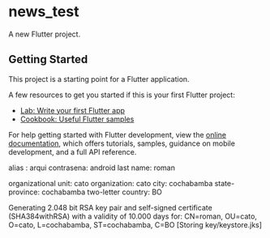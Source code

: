 # news_test

A new Flutter project.

## Getting Started

This project is a starting point for a Flutter application.

A few resources to get you started if this is your first Flutter project:

- [Lab: Write your first Flutter app](https://docs.flutter.dev/get-started/codelab)
- [Cookbook: Useful Flutter samples](https://docs.flutter.dev/cookbook)

For help getting started with Flutter development, view the
[online documentation](https://docs.flutter.dev/), which offers tutorials,
samples, guidance on mobile development, and a full API reference.

alias : arqui
contrasena: android
last name: roman

organizational unit: cato
organization: cato
city: cochabamba
state-province: cochabamba
two-letter country: BO

Generating 2.048 bit RSA key pair and self-signed certificate (SHA384withRSA) with a validity of 10.000 days
        for: CN=roman, OU=cato, O=cato, L=cochabamba, ST=cochabamba, C=BO
[Storing key/keystore.jks]
